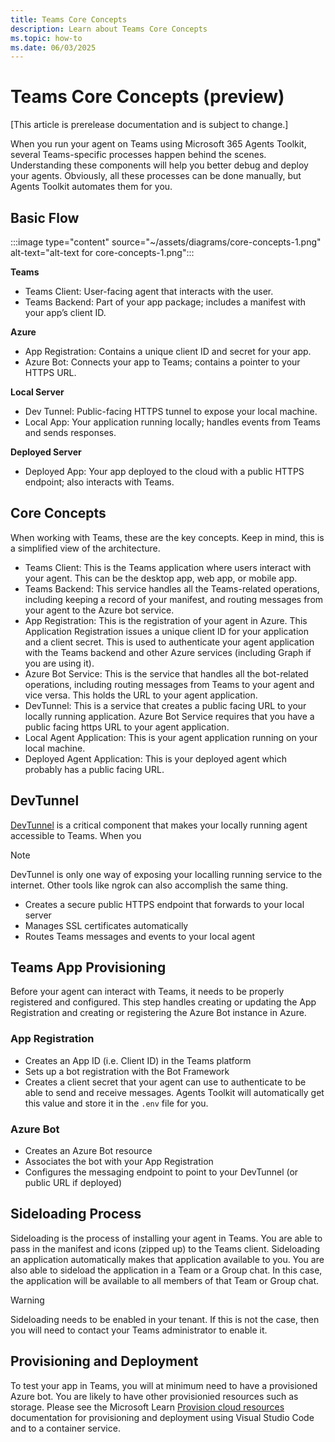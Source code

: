 ```yaml
---
title: Teams Core Concepts
description: Learn about Teams Core Concepts
ms.topic: how-to
ms.date: 06/03/2025
---
```


# Teams Core Concepts (preview)

[This article is prerelease documentation and is subject to change.]

When you run your agent on Teams using Microsoft 365 Agents Toolkit, several Teams-specific processes happen behind the scenes. Understanding these components will help you better debug and deploy your agents. Obviously, all these processes can be done manually, but Agents Toolkit automates them for you.

## Basic Flow

:::image type="content" source="~/assets/diagrams/core-concepts-1.png" alt-text="alt-text for core-concepts-1.png":::

**Teams**

- Teams Client: User-facing agent that interacts with the user.
- Teams Backend: Part of your app package; includes a manifest with your app’s client ID.

**Azure**

- App Registration: Contains a unique client ID and secret for your app.
- Azure Bot: Connects your app to Teams; contains a pointer to your HTTPS URL.

**Local Server**

- Dev Tunnel: Public-facing HTTPS tunnel to expose your local machine.
- Local App: Your application running locally; handles events from Teams and sends responses.

**Deployed Server**

- Deployed App: Your app deployed to the cloud with a public HTTPS endpoint; also interacts with Teams.

## Core Concepts

When working with Teams, these are the key concepts. Keep in mind, this is a simplified view of the architecture.

- Teams Client: This is the Teams application where users interact with your agent. This can be the desktop app, web app, or mobile app.
- Teams Backend: This service handles all the Teams-related operations, including keeping a record of your manifest, and routing messages from your agent to the Azure bot service.
- App Registration: This is the registration of your agent in Azure. This Application Registration issues a unique client ID for your application and a client secret. This is used to authenticate your agent application with the Teams backend and other Azure services (including Graph if you are using it).
- Azure Bot Service: This is the service that handles all the bot-related operations, including routing messages from Teams to your agent and vice versa. This holds the URL to your agent application.
- DevTunnel: This is a service that creates a public facing URL to your locally running application. Azure Bot Service requires that you have a public facing https URL to your agent application.
- Local Agent Application: This is your agent application running on your local machine.
- Deployed Agent Application: This is your deployed agent which probably has a public facing URL.

## DevTunnel

[DevTunnel](/azure/developer/dev-tunnels/overview) is a critical component that makes your locally running agent accessible to Teams. When you

> [!NOTE]
> DevTunnel is only one way of exposing your localling running service to the internet. Other tools like ngrok can also accomplish the same thing.

- Creates a secure public HTTPS endpoint that forwards to your local server
- Manages SSL certificates automatically
- Routes Teams messages and events to your local agent

## Teams App Provisioning

Before your agent can interact with Teams, it needs to be properly registered and configured. This step handles creating or updating the App Registration and creating or registering the Azure Bot instance in Azure.

### App Registration

- Creates an App ID (i.e. Client ID) in the Teams platform
- Sets up a bot registration with the Bot Framework
- Creates a client secret that your agent can use to authenticate to be able to send and receive messages. Agents Toolkit will automatically get this value and store it in the `.env` file for you.

### Azure Bot

- Creates an Azure Bot resource
- Associates the bot with your App Registration
- Configures the messaging endpoint to point to your DevTunnel (or public URL if deployed)

## Sideloading Process

Sideloading is the process of installing your agent in Teams. You are able to pass in the manifest and icons (zipped up) to the Teams client. Sideloading an application automatically makes that application available to you. You are also able to sideload the application in a Team or a Group chat. In this case, the application will be available to all members of that Team or Group chat.

> [!WARNING]
> Sideloading needs to be enabled in your tenant. If this is not the case, then you will need to contact your Teams administrator to enable it.

## Provisioning and Deployment

To test your app in Teams, you will at minimum need to have a provisioned Azure bot. You are likely to have other provisionied resources such as storage. Please see the Microsoft Learn [Provision cloud resources](/microsoftteams/platform/toolkit/provision) documentation for provisioning and deployment using Visual Studio Code and to a container service.